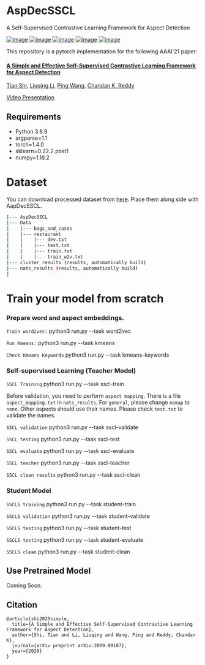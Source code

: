# AspDecSSCL 
A Self-Supervised Contrastive Learning Framework for Aspect Detection

[![image](https://img.shields.io/badge/Made%20with-Python-1f425f.svg)](https://www.python.org/)
[![image](https://img.shields.io/pypi/l/ansicolortags.svg)](https://github.com/tshi04/AspDecSSCL/blob/master/LICENSE)
[![image](https://img.shields.io/github/contributors/Naereen/StrapDown.js.svg)](https://github.com/tshi04/AspDecSSCL/graphs/contributors)
[![image](https://img.shields.io/github/issues/Naereen/StrapDown.js.svg)](https://github.com/tshi04/AspDecSSCL/issues)
[![image](https://img.shields.io/badge/arXiv-1805.09461-red.svg?style=flat)](https://arxiv.org/abs/2009.09107)

This repository is a pytorch implementation for the following AAAI'21 paper:

#### [A Simple and Effective Self-Supervised Contrastive Learning Framework for Aspect Detection](https://arxiv.org/pdf/2009.09107.pdf)
[Tian Shi](http://people.cs.vt.edu/tshi/homepage/home), 
[Liuqing Li](https://scholar.google.com/citations?user=eVG56DkAAAAJ&hl=en), 
[Ping Wang](http://people.cs.vt.edu/ping/homepage/), 
[Chandan K. Reddy](http://people.cs.vt.edu/~reddy/)

[Video Presentation](https://www.youtube.com/watch?v=2Ug_hwYyJL8&ab_channel=Reddy%27sLab-VirginiaTech)

## Requirements

- Python 3.6.9
- argparse=1.1
- torch=1.4.0
- sklearn=0.22.2.post1
- numpy=1.18.2

# Dataset

You can download processed dataset from [here](https://drive.google.com/drive/folders/1qMQ7wTQJ_DjTYWW2_TwWybzMDdSpjc7u?usp=sharing). 
Place them along side with AapDecSSCL.

```bash
|--- AspDecSSCL
|--- Data
|    |--- bags_and_cases
|    |--- restaurant
|    |    |--- dev.txt
|    |    |--- test.txt
|    |    |--- train.txt
|    |    |--- train_w2v.txt
|--- cluster_results (results, automatically build)
|--- nats_results (results, automatically build)
|
```

# Train your model from scratch

### Prepare word and aspect embeddings.

```Train word2vec:``` python3 run.py --task word2vec

```Run Kmeans:``` python3 run.py --task kmeans

```Check Kmeans Keywords``` python3 run.py --task kmeans-keywords

### Self-supervised Learning (Teacher Model)

```SSCL Training``` python3 run.py --task sscl-train

Before validation, you need to perform ```aspect mapping```. There is a file ```aspect_mapping.txt``` in ```nats_results```. For ```general```, please change ```nomap``` to ```none```. Other aspects should use their names. Please check ```test.txt``` to validate the names.

```SSCL validation``` python3 run.py --task sscl-validate

```SSCL testing``` python3 run.py --task sscl-test

```SSCL evaluate``` python3 run.py --task sscl-evaluate

```SSCL teacher``` python3 run.py --task sscl-teacher

```SSCL clean results``` python3 run.py --task sscl-clean

### Student Model

```SSCLS training``` python3 run.py --task student-train

```SSCLS validation``` python3 run.py --task student-validate

```SSCLS testing``` python3 run.py --task student-test

```SSCLS testing``` python3 run.py --task student-evaluate

```SSCLS clean``` python3 run.py --task student-clean

## Use Pretrained Model

Coming Soon.

## Citation

```
@article{shi2020simple,
  title={A Simple and Effective Self-Supervised Contrastive Learning Framework for Aspect Detection},
  author={Shi, Tian and Li, Liuqing and Wang, Ping and Reddy, Chandan K},
  journal={arXiv preprint arXiv:2009.09107},
  year={2020}
}
```







